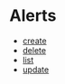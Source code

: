 # Alerts

- [create](/bot/reference/discord/alerts/create)
- [delete](/bot/reference/discord/alerts/delete)
- [list](/bot/reference/discord/alerts/list)
- [update](/bot/reference/discord/alerts/update)
